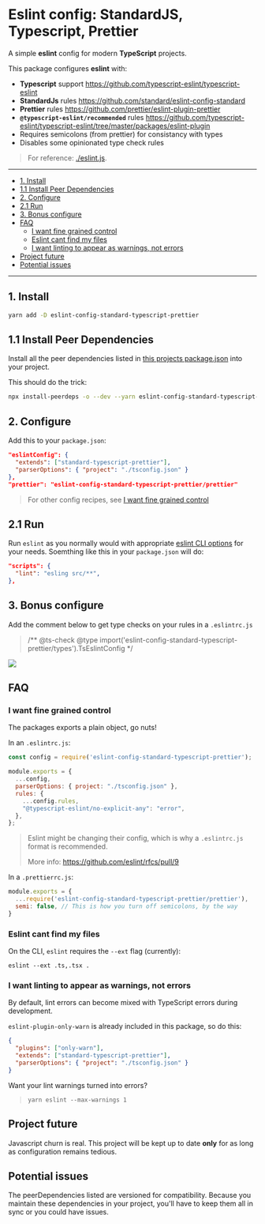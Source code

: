 # Eslint config: StandardJS, Typescript, Prettier

A simple **eslint** config for modern **TypeScript** projects.

This package configures **eslint** with:
- **Typescript** support https://github.com/typescript-eslint/typescript-eslint
- **StandardJs** rules https://github.com/standard/eslint-config-standard
- **Prettier** rules https://github.com/prettier/eslint-plugin-prettier
- **`@typescript-eslint/recommended`** rules https://github.com/typescript-eslint/typescript-eslint/tree/master/packages/eslint-plugin
- Requires semicolons (from prettier) for consistancy with types
- Disables some opinionated type check rules

> For reference: [./eslint.js](./eslint.js).

----------

+ [1. Install](#1-install)
+ [1.1 Install Peer Dependencies](#11-install-peer-dependencies)
+ [2. Configure](#2-configure)
+ [2.1 Run](#21-run)
+ [3. Bonus configure](#3-bonus-configure)
+ [FAQ](#faq)
  + [I want fine grained control](#i-want-fine-grained-control)
  + [Eslint cant find my files](#eslint-cant-find-my-files)
  + [I want linting to appear as warnings, not errors](#i-want-linting-to-appear-as-warnings-not-errors)
+ [Project future](#project-future)
+ [Potential issues](#potential-issues)

-----------------

## 1. Install

```sh
yarn add -D eslint-config-standard-typescript-prettier
```

## 1.1 Install Peer Dependencies

Install all the peer dependencies listed in [this projects package.json](./package.json) into your project.

This should do the trick:

```sh
npx install-peerdeps -o --dev --yarn eslint-config-standard-typescript-prettier
```

## 2. Configure

Add this to your `package.json`:

```json
"eslintConfig": {
  "extends": ["standard-typescript-prettier"],
  "parserOptions": { "project": "./tsconfig.json" }
},
"prettier": "eslint-config-standard-typescript-prettier/prettier"
```

> For other config recipes, see [I want fine grained control](#I-want-fine-grained-control)

## 2.1 Run
Run `eslint` as you normally would with appropriate [eslint CLI options](https://eslint.org/docs/user-guide/command-line-interface#options) for your needs. Soemthing like this in your `package.json` will do:
```json
"scripts": {
  "lint": "esling src/**",
},
```

## 3. Bonus configure

Add the comment below to get type checks on your rules in a `.eslintrc.js`

> /** @ts-check @type import('eslint-config-standard-typescript-prettier/types').TsEslintConfig */

![](docs/vscodeTypes.png)

## FAQ

### I want fine grained control

The packages exports a plain object, go nuts!

In an `.eslintrc.js`:

```js
const config = require('eslint-config-standard-typescript-prettier');

module.exports = {
  ...config,
  parserOptions: { project: "./tsconfig.json" },
  rules: {
    ...config.rules,
    "@typescript-eslint/no-explicit-any": "error",
  },
};
```

> Eslint might be changing their config, which is why a `.eslintrc.js` format is recommended.
> 
> More info: https://github.com/eslint/rfcs/pull/9

In a `.prettierrc.js`:

```js
module.exports = {
  ...require('eslint-config-standard-typescript-prettier/prettier'),
  semi: false, // This is how you turn off semicolons, by the way
}
```

### Eslint cant find my files

On the CLI, `eslint` requires the `--ext` flag (currently):
```
eslint --ext .ts,.tsx .
```


### I want linting to appear as warnings, not errors

By default, lint errors can become mixed with TypeScript errors during development.

`eslint-plugin-only-warn` is already included in this package, so do this:

```json
{
  "plugins": ["only-warn"],
  "extends": ["standard-typescript-prettier"],
  "parserOptions": { "project": "./tsconfig.json" }
}
```

Want your lint warnings turned into errors?

> `yarn eslint --max-warnings 1`

## Project future

Javascript churn is real. This project will be kept up to date **only** for as long as configuration remains tedious.

## Potential issues

The peerDependencies listed are versioned for compatibility. Because you maintain these dependencies in your project, you'll have to keep them all in sync or you could have issues.
